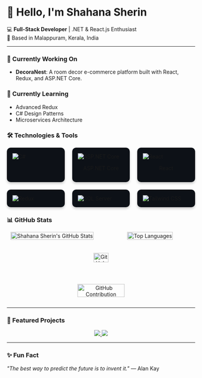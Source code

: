 
# 👋 Hello, I'm Shahana Sherin

💻 **Full-Stack Developer** | .NET & React.js Enthusiast  
       📍 Based in Malappuram, Kerala, India

---

### 🔭 Currently Working On
- **DecoraNest**: A room decor e-commerce platform built with React, Redux, and ASP.NET Core.

### 🌱 Currently Learning
- Advanced Redux
- C# Design Patterns
- Microservices Architecture


### 🛠 Technologies & Tools

<div  style="display:grid;grid-template-columns:repeat(auto-fit,minmax(120px,1fr));gap:20px;max-width:900px;">
  
  <div style="background:#0d1117;border-radius:10px;padding:15px;box-shadow:0 4px 6px rgba(0,0,0,0.2);">
    <img src="https://img.shields.io/badge/C%23-239120?style=for-the-badge&logo=c-sharp&logoColor=white" alt="C#" />
    <!-- <p align="center">C#</p> -->
  </div>

  <div style="background:#0d1117;border-radius:10px;padding:15px;box-shadow:0 4px 6px rgba(0,0,0,0.2);">
    <img src="https://img.shields.io/badge/ASP.NET_Core-512BD4?style=for-the-badge&logo=dot-net&logoColor=white" alt="ASP.NET Core" />
    <p align="center">ASP.NET Core</p>
  </div>

  <div style="background:#0d1117;border-radius:10px;padding:15px;box-shadow:0 4px 6px rgba(0,0,0,0.2);">
    <img src="https://img.shields.io/badge/React-20232A?style=for-the-badge&logo=react&logoColor=61DAFB" alt="React" />
    <p align="center">React</p>
  </div>

  <div style="background:#0d1117;border-radius:10px;padding:15px;box-shadow:0 4px 6px rgba(0,0,0,0.2);">
    <img src="https://img.shields.io/badge/Redux-764ABC?style=for-the-badge&logo=redux&logoColor=white" alt="Redux" />
    <!-- <p align="center">Redux</p> -->
  </div>

  <div style="background:#0d1117;border-radius:10px;padding:15px;box-shadow:0 4px 6px rgba(0,0,0,0.2);">
    <img src="https://img.shields.io/badge/SQL_Server-CC2927?style=for-the-badge&logo=microsoft-sql-server&logoColor=white" alt="SQL Server" />
    <!-- <p align="center">SQL Server</p> -->
  </div>

  <div style="background:#0d1117;border-radius:10px;padding:15px;box-shadow:0 4px 6px rgba(0,0,0,0.2);">
    <img src="https://img.shields.io/badge/Tailwind_CSS-38B2AC?style=for-the-badge&logo=tailwind-css&logoColor=white" alt="Tailwind CSS" />
    <!-- <p align="center">Tailwind CSS</p> -->
  </div>

</div>



### 📊 GitHub Stats

<div align="center" style="display: grid; grid-template-columns: repeat(2, 1fr); gap: 20px; align-items: center; justify-items: center;">

  <!-- Main Stats -->
  <div>
    <img src="https://github-readme-stats.vercel.app/api?username=shahana163sherin&show_icons=true&theme=tokyonight&hide_border=false&bg_color=0d1117&text_color=ffffff&icon_color=79ff97" alt="Shahana Sherin's GitHub Stats" width="100%" />
  </div>

  <!-- Top Languages -->
  <div>
    <img src="https://github-readme-stats.vercel.app/api/top-langs/?username=shahana163sherin&layout=compact&theme=tokyonight&hide_border=false&bg_color=0d1117&text_color=ffffff" alt="Top Languages" width="100%" />
  </div>

  <!-- Streak Stats -->
  <div style="grid-column: span 2; text-align: center;">
    <img src="https://github-readme-streak-stats.herokuapp.com/?user=shahana163sherin&theme=tokyonight&hide_border=false&background=0d1117&stroke=ffffff" alt="GitHub Streak" width="60%" />
  </div>

  <!-- Contribution Graph -->
  <div style="grid-column: span 2; text-align: center;">
    <img src="https://activity-graph.herokuapp.com/graph?username=shahana163sherin&theme=react-dark&area=true&hide_border=false" alt="GitHub Contribution Graph" width="80%" />
  </div>

</div>


---

### 📌 Featured Projects
<p align="center">
  <a href="https://github.com/shahana163sherin/DecoranestBacknd">
    <img src="https://img.shields.io/badge/DecoranestBacknd-Backend-blue?style=for-the-badge&logo=dot-net&logoColor=white" />
  </a>
  <a href="https://github.com/shahana163sherin/DecoraNest">
    <img src="https://img.shields.io/badge/DecoraNest-Frontend-brightgreen?style=for-the-badge&logo=react&logoColor=white" />
  </a>
  <!-- <a href="https://github.com/shahana163sherin/front-end-badge">
    <img src="https://img.shields.io/badge/Front-End_Badge-Tailwind-blueviolet?style=for-the-badge&logo=tailwind-css&logoColor=white" />
  </a> -->
</p>

---

### ✨ Fun Fact
_"The best way to predict the future is to invent it."_ — Alan Kay
